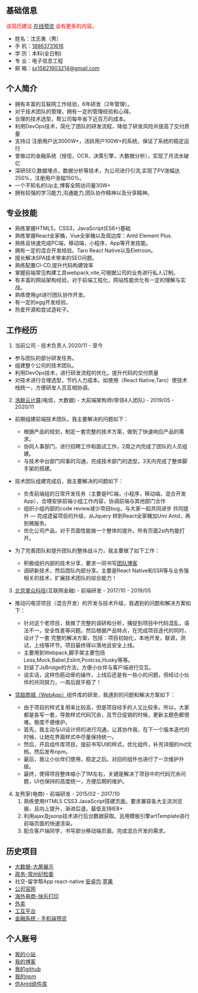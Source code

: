 ## 基础信息 

<font color="red">该简历建议 [在线预览](https://shenzhiyong.com.cn/home) 会有更多的内容。</font>

* 姓名：沈志勇（男）
* 手 机：[18963731616](tel:18963731616)
* 学 历：本科(全日制)
* 专 业：电子信息工程
* 邮 箱：<sx15821603214@gmail.com>    

## 个人简介

* 拥有丰富的互联网工作经验，6年研发（2年管理）。
* 对于技术团队的管理，拥有一定的管理经验和心得。
* 合理的技术选型，帮公司每年省下近百万的成本。
* 利用DevOps技术，简化了团队的研发流程，降低了研发风险并提高了交付质量
* 支持过 注册用户达3000W+，活跃用户100W+的系统，保证了系统的稳定运行
* 曾做过的金融系统（授信，OCR，决策引擎，大数据分析），实现了月流水破亿
* 深研SEO,数据埋点，数据分析等技术，为公司进行引流,实现了PV涨幅达250%，注册用户涨幅150%。
* 一个不知名的Up主,博客全网访问量30W+
* 拥有较强的学习能力,沟通能力,团队协作精神以及分享精神。

## 专业技能

* 熟练掌握HTML5，CSS3，JavaScript(ES6+)基础
* 熟练掌握React全家桶，Vue全家桶以及周边库：Antd Element Plus.
* 熟练且快速完成PC端，移动端，小程序，App等开发技能。
* 拥有一定的混合开发经验。Taro React Native以及Eletroon。
* 擅长解决SPA技术带来的SEO问题。
* 熟练配置CI-CD,提升代码构建效率
* 掌握前端常见构建工具webpack,vite,可根据公司的业务进行私人订制。
* 有丰富的网站架构经验，对于前端工程化，网站性能优化有一定的理解与实战。
* 熟练使用git进行团队协作开发。
* 有一定的egg开发经验。
* 热爱开源和尝试造轮子。

## 工作经历
1. 当前公司 - 技术负责人     2020/11 - 至今

* 参与团队的部分研发任务。
* 组建整个公司的技术团队。
* 利用DevOps技术，进行研发流程的优化。提升代码的交付质量
* 对技术进行合理选型，节约人力成本。如使用（React Native,Taro）使技术栈统一，方便研发人员互相协调。

2. [浩鲸云计算](https://www.iwhalecloud.com/)(电信，大数据) - 大前端架构师(带领4人团队)  - 2019/05 - 2020/11 

* 前期组建前端技术团队，我主要解决的问题如下：
   - 根据产品的规划，制定一套完整的技术方案，做到了快速响应产品的需求。
   - 协同人事部门，进行招聘工作和面试工作，2周之内完成了团队的人员组建。
   - 与技术中台部门同事的沟通，完成技术部门的选型，3天内完成了整体脚手架的搭建。

* 技术团队组建完成后，我主要解决的问题如下：
   - 负责前端组的日常开发任务（主要是PC端，小程序，移动端，混合开发App），合理安排前端小组工作内容，协调前端与其他部门合作
   - 组织小组内部的code review减少项目bug，与大家一起共同进步 共同提升
   — 完成遗留项目的升级，从Jquery 转到React全家桶加Umi Antd，再到微服务。
   - 优化公司产品，对于页面性能做一个整体的提升。所有页面2s内均能打开。
   
* 为了完善团队和提升团队的整体战斗力，我主要做了如下工作：
    - 积极组织内部的技术分享，要求一同书写[团队博客](https://www.yuque.com/ld663v/cxkm08)
    - 调研新技术，然后团队内部分享。主要是React Native和SSR等与业务强相关的技术，扩展技术团队的综合能力！

3. [北京掌众科技](https://www.weshare.com.cn/)(互联网金融) - 前端研发 - 2017/10 - 2019/05 

* 推动闪电贷项目（混合开发）的开发与技术升级，我遇到的问题和解决方案如下：
    - 针对这个老项目，我做了完整的调研和分析，捕捉到项目中代码混乱，语法不一，安全性差等问题。然后根据产品特点，在完成项目迭代的同时，设计了一套
    完整的解决方案，包括：项目初始化，本地开发，联调，测试，上线等环节。项目最终得以落地且安全上线。
    - 主要用到Webpack,脚手架主要包括Less,Mock,Babel,Eslint,Postcss,Husky等等。
    - 封装了JsBridge的方法，方便小伙伴与客户端进行交互。
    - 说实话，这样伤筋动骨的操作，上线后还是有一些小的问题，但经过小伙伴的共同努力，一周后就平稳了！
    
* [贷超商城（WebApp）](https://shenzhiyong.com.cn/mulanhua/)组件库的研发，我遇到的问题和解决方案如下：
    - 由于项目的样式复用率比较高，但是项目经手的人又比较多。所以，大家都是各写一套，导致样式代码冗余，且节日促销的时候，更新主题色都很难。极度不便维护。
    - 首先，我主动与UI设计师的进行沟通，让其协作我，在下一个版本迭代的时候，让她在界面样式中尽量保持统一。
    - 然后，开启组件库项目，提前书写UI的样式，优化组件，补充详细的md文档，然后发布npm。
    - 最后，我让小伙伴们使用，稳定之后。对旧的组件也进行了一次维护升级。
    - 最终，使得项目整体缩小了1M左右，关键是解决了项目中的代码冗余问题，UI也保持的高度统一，方便后期的维护。

4. 友熊家(电商) - 前端研发 - 2015/02 - 2017/10 
    1. 熟练使用HTML5 CSS3 JavaScript搭建页面。要求兼容各大主流浏览器，且向上提升，渐进后退，最低支持IE8+
    2. 利用ajax及jsonp技术进行后台数据获取。且用模板引擎artTemplate进行前端页面的快速渲染。
    3. 配合客户端同学，书写部分移动端页面。完成混合开发的需求。

## 历史项目
 * [大数据-大屏展示](https://shenzhiyong.com.cn/dist2/#/index)
 * [政务-常州纪检委](https://shenzhiyong.com.cn/dist/#/index)
 * 社交-留学帮App react-native [安卓包](https://www.pgyer.com/25tV) [苹果](https://apps.apple.com/cn/app/id1590253954)
 * [公司官网](http://limao.com)
 * [海外电商-快乐打印](https://shenzhiyong.com.cn/shop/#/home)
 * [外卖](https://shenzhiyong.com.cn/ele/)
 * [工互平台](https://iwillcloud.com/#/index)
 * [金融系统 - 手机端预览](https://shenzhiyong.com.cn/mulanhua/)


## 个人账号
* [我的小站](https://shenzhiyong.com.cn)
* [我的博客](https://blog.csdn.net/u011456552)
* [我的github](https://github.com/szy1000)
* [我的npm](https://www.npmjs.com/package/shenzhiyong)
* [仿Antd组件库](https://shenzhiyong.com.cn/storybook-static/)

